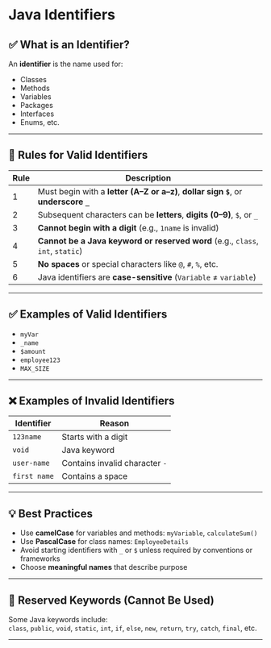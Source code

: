 
# Java Identifiers

## ✅ What is an Identifier?

An **identifier** is the name used for:
- Classes
- Methods
- Variables
- Packages
- Interfaces
- Enums, etc.

---

## 🎯 Rules for Valid Identifiers

| Rule | Description |
|------|-------------|
| 1    | Must begin with a **letter (A–Z or a–z)**, **dollar sign `$`**, or **underscore `_`** |
| 2    | Subsequent characters can be **letters**, **digits (0–9)**, `$`, or `_` |
| 3    | **Cannot begin with a digit** (e.g., `1name` is invalid) |
| 4    | **Cannot be a Java keyword or reserved word** (e.g., `class`, `int`, `static`) |
| 5    | **No spaces** or special characters like `@`, `#`, `%`, etc. |
| 6    | Java identifiers are **case-sensitive** (`Variable` ≠ `variable`) |

---

## ✅ Examples of Valid Identifiers

- `myVar`
- `_name`
- `$amount`
- `employee123`
- `MAX_SIZE`

---

## ❌ Examples of Invalid Identifiers

| Identifier    | Reason                      |
|---------------|-----------------------------|
| `123name`     | Starts with a digit         |
| `void`        | Java keyword                |
| `user-name`   | Contains invalid character `-` |
| `first name`  | Contains a space            |

---

## 💡 Best Practices

- Use **camelCase** for variables and methods: `myVariable`, `calculateSum()`
- Use **PascalCase** for class names: `EmployeeDetails`
- Avoid starting identifiers with `_` or `$` unless required by conventions or frameworks
- Choose **meaningful names** that describe purpose

---

## 📌 Reserved Keywords (Cannot Be Used)

Some Java keywords include:  
`class`, `public`, `void`, `static`, `int`, `if`, `else`, `new`, `return`, `try`, `catch`, `final`, etc.

---
